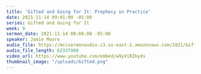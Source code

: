 ```yaml
---
title: 'Gifted and Going for It: Prophecy in Practice'
date: 2021-11-14 09:01:00 -05:00
series: Gifted and Going for It
week: 9
sermon_date: 2021-11-14 00:00:00 -05:00
speaker: Jamie Moore
audio_file: https://mccsermonaudio.s3.us-east-2.amazonaws.com/2021/Gifted/Week+9+Gifted.mp3
audio_file_length: 62337989
video_url: https://www.youtube.com/embed/w9yViRZkyds
thumbnail_image: "/uploads/Gifted.png"
---
```


